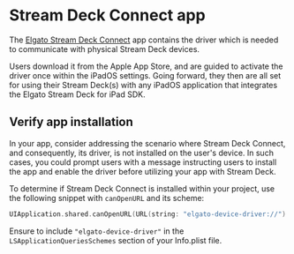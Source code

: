 # Stream Deck Connect app

The [Elgato Stream Deck Connect](https://apps.apple.com/app/elgato-stream-deck-connect/id6474433828) app contains the driver which is needed to communicate with physical Stream Deck devices. 

Users download it from the Apple App Store, and are guided to activate the driver once within the iPadOS settings. Going forward, they then are all set for using their Stream Deck(s) with any iPadOS application that integrates the Elgato Stream Deck for iPad SDK.

## Verify app installation

In your app, consider addressing the scenario where Stream Deck Connect, and consequently, its driver, is not installed on the user's device. In such cases, you could prompt users with a message instructing users to install the app and enable the driver before utilizing your app with Stream Deck.

To determine if Stream Deck Connect is installed within your project, use the following snippet with `canOpenURL` and its scheme:

```swift
UIApplication.shared.canOpenURL(URL(string: "elgato-device-driver://")!)
```

Ensure to include `"elgato-device-driver"` in the `LSApplicationQueriesSchemes` section of your Info.plist file.